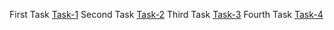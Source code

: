 First Task [Task-1](https://explorer.testnet.near.org/transactions/BbKLgywTMpcuzz6tawPaJzgNtQ7jW2EJES9ukcp1GTH9)
Second Task [Task-2](https://explorer.testnet.near.org/transactions/YPXbrq887PXTfDJAq2SxNn5o9pswmpbfpvxFUezPH7e)
Third Task [Task-3](https://explorer.testnet.near.org/transactions/Cozy1gT2Te13FTbrYX5KMcoWrX1VEjzSRBuWaCnx4Npe)
Fourth Task [Task-4](https://explorer.testnet.near.org/transactions/H92NqJDbgcK1b6jfgHsm7m9c31HQjfcdhrpm9oMH8m3P)
